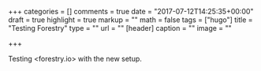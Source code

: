 +++
categories = []
comments = true
date = "2017-07-12T14:25:35+00:00"
draft = true
highlight = true
markup = ""
math = false
tags = ["hugo"]
title = "Testing Forestry"
type = ""
url = ""
[header]
caption = ""
image = ""

+++


Testing <forestry.io> with the new setup.